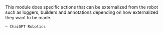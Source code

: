 

This module does specific actions that can be externalized from the robot
such as loggers, builders and annotations depending on how
externalized they want to be made.

    ~ ChaiGPT Robotics

